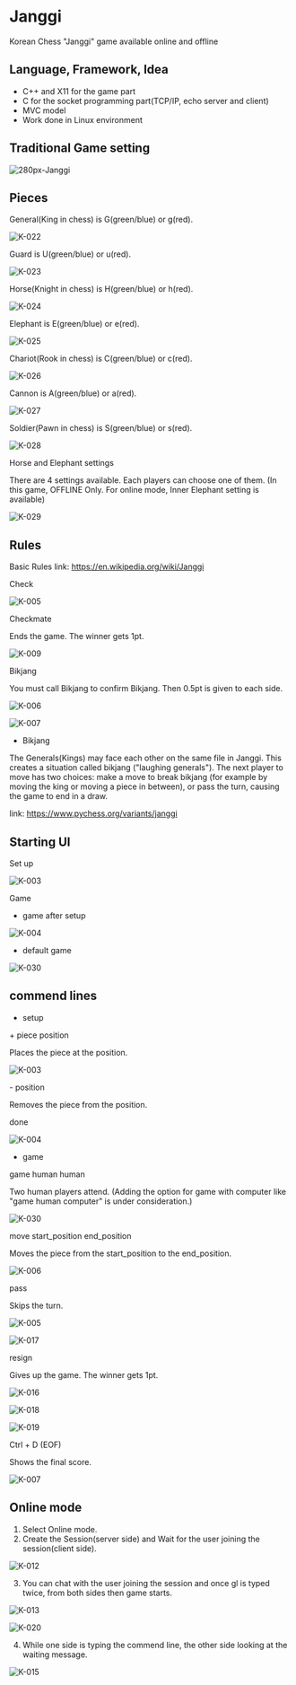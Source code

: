 # Janggi
Korean Chess "Janggi" game available online and offline

## Language, Framework, Idea

* C++ and X11 for the game part
* C for the socket programming part(TCP/IP, echo server and client) 
* MVC model
* Work done in Linux environment

## Traditional Game setting

![280px-Janggi](https://github.com/jy-canucks1/Janggi/assets/84373345/c13f7590-6f0b-4c59-9868-7ba8ccad6614)

## Pieces
General(King in chess) is G(green/blue) or g(red).

![K-022](https://github.com/jy-canucks1/Janggi/assets/84373345/d62c558d-f3e7-407a-adab-6d3572bf472c)


Guard is U(green/blue) or u(red).

![K-023](https://github.com/jy-canucks1/Janggi/assets/84373345/4e3b3411-3e71-44ed-84c2-15184554884d)


Horse(Knight in chess) is H(green/blue) or h(red).

![K-024](https://github.com/jy-canucks1/Janggi/assets/84373345/16f21921-8201-41fc-9141-306701a8411b)


Elephant is E(green/blue) or e(red).

![K-025](https://github.com/jy-canucks1/Janggi/assets/84373345/2c53a76d-ec26-4075-89db-fee4b96dfa5a)


Chariot(Rook in chess) is C(green/blue) or c(red).

![K-026](https://github.com/jy-canucks1/Janggi/assets/84373345/f9da2826-d380-4e23-80f6-8db0758db48f)


Cannon is A(green/blue) or a(red).

![K-027](https://github.com/jy-canucks1/Janggi/assets/84373345/88b7e0a0-bcd6-4506-814f-72ed21f5a9c0)

Soldier(Pawn in chess) is S(green/blue) or s(red).

![K-028](https://github.com/jy-canucks1/Janggi/assets/84373345/72f46381-e008-4030-9fbf-b9c0a27dc605)

Horse and Elephant settings

There are 4 settings available. Each players can choose one of them.
(In this game, OFFLINE Only. For online mode, Inner Elephant setting is available)

![K-029](https://github.com/jy-canucks1/Janggi/assets/84373345/c62b549e-cae1-46e2-8302-3ee12d2af595)


## Rules

Basic Rules link: https://en.wikipedia.org/wiki/Janggi

Check

![K-005](https://github.com/jy-canucks1/Janggi/assets/84373345/1265699a-7e09-43c2-bd38-9fa9e40244fd)

Checkmate

Ends the game. The winner gets 1pt.

![K-009](https://github.com/jy-canucks1/Janggi/assets/84373345/d35a2977-ab96-4022-b6ad-d11769509064)

Bikjang

You must call Bikjang to confirm Bikjang. Then 0.5pt is given to each side.

![K-006](https://github.com/jy-canucks1/Janggi/assets/84373345/23fe374b-2c1a-4ae8-89f1-3a5463203ac0)

![K-007](https://github.com/jy-canucks1/Janggi/assets/84373345/0eaa36b3-7b4c-4021-a4c9-86bfda6f040d)

* Bikjang

The Generals(Kings) may face each other on the same file in Janggi. This creates a situation called bikjang ("laughing generals"). The next player to move has two choices: make a move to break bikjang (for example by moving the king or moving a piece in between), or pass the turn, causing the game to end in a draw.

link: https://www.pychess.org/variants/janggi

## Starting UI

Set up

![K-003](https://github.com/jy-canucks1/Janggi/assets/84373345/f91e78a7-09d0-4f6b-8b58-9ee30be5e93a)

Game

* game after setup

![K-004](https://github.com/jy-canucks1/Janggi/assets/84373345/9e2efd26-acb6-4edd-90d5-9daac0d7a1f3)

* default game

![K-030](https://github.com/jy-canucks1/Janggi/assets/84373345/7b4fc790-d693-4035-adcf-a2a66c25c5cd)

## commend lines

* setup

\+ piece position

Places the piece at the position.

![K-003](https://github.com/jy-canucks1/Janggi/assets/84373345/71cc300f-a19c-4f18-a20e-08a49ee097a1)

\- position

Removes the piece from the position.

done

![K-004](https://github.com/jy-canucks1/Janggi/assets/84373345/b098ee59-bac5-49c4-a9fb-98e3a020ed31)

* game

game human human

Two human players attend. (Adding the option for game with computer like "game human computer" is under consideration.)

![K-030](https://github.com/jy-canucks1/Janggi/assets/84373345/000c4061-7923-47d1-b6cd-0d9a9650ff81)

move start_position end_position

Moves the piece from the start_position to the end_position.

![K-006](https://github.com/jy-canucks1/Janggi/assets/84373345/263ae642-1328-46fc-a04d-c5137d8ac1d3)

pass

Skips the turn.

![K-005](https://github.com/jy-canucks1/Janggi/assets/84373345/cbd984b6-fb9e-41f1-850e-9849a6cc397b)

![K-017](https://github.com/jy-canucks1/Janggi/assets/84373345/f76fe53f-7eac-4762-bf54-490f961d8079)

resign

Gives up the game. The winner gets 1pt.

![K-016](https://github.com/jy-canucks1/Janggi/assets/84373345/fc1ac278-201f-45f9-8e1b-58a3db485bcd)

![K-018](https://github.com/jy-canucks1/Janggi/assets/84373345/144118c7-2320-439d-82e1-58d460856934)

![K-019](https://github.com/jy-canucks1/Janggi/assets/84373345/2664a026-37fe-4295-9f05-2b16479e5c1a)

Ctrl + D (EOF)

Shows the final score.

![K-007](https://github.com/jy-canucks1/Janggi/assets/84373345/77319268-ad44-448b-9a30-eaf12fe64f20)


## Online mode

1. Select Online mode.
2. Create the Session(server side) and Wait for the user joining the session(client side).

![K-012](https://github.com/jy-canucks1/Janggi/assets/84373345/f3a516db-4d76-4ece-9d90-b76d7a41be32)

3. You can chat with the user joining the session and once gl is typed twice, from both sides then game starts.

![K-013](https://github.com/jy-canucks1/Janggi/assets/84373345/d3f2e506-aee9-4d73-8e43-f57075d7f219)

![K-020](https://github.com/jy-canucks1/Janggi/assets/84373345/7c2089d4-b0e6-43b2-ab9b-9c0fbb8e5576)

4. While one side is typing the commend line, the other side looking at the waiting message.

![K-015](https://github.com/jy-canucks1/Janggi/assets/84373345/7bbda528-8b3b-42e0-ae19-398c069c832b)


